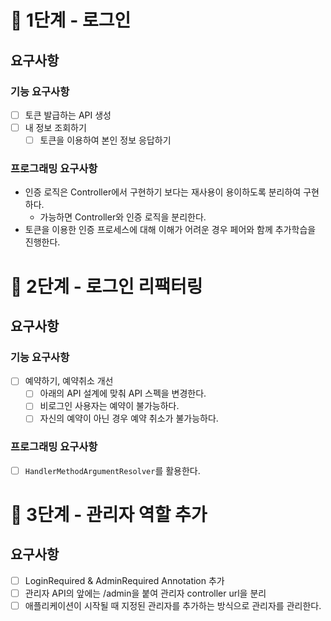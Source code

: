# 🚀 1단계 - 로그인
## 요구사항
### 기능 요구사항
- [ ] 토큰 발급하는 API 생성
- [ ] 내 정보 조회하기
  - [ ] 토큰을 이용하여 본인 정보 응답하기
### 프로그래밍 요구사항
- 인증 로직은 Controller에서 구현하기 보다는 재사용이 용이하도록 분리하여 구현하다.
  - 가능하면 Controller와 인증 로직을 분리한다.
- 토큰을 이용한 인증 프로세스에 대해 이해가 어려운 경우 페어와 함께 추가학습을 진행한다.

# 🚀 2단계 - 로그인 리팩터링
## 요구사항
### 기능 요구사항
- [ ] 예약하기, 예약취소 개선
  - [ ] 아래의 API 설계에 맞춰 API 스펙을 변경한다.
  - [ ] 비로그인 사용자는 예약이 불가능하다.
  - [ ] 자신의 예약이 아닌 경우 예약 취소가 불가능하다.
### 프로그래밍 요구사항
- [ ] `HandlerMethodArgumentResolver`를 활용한다.


# 🚀 3단계 - 관리자 역할 추가
## 요구사항
- [ ]  LoginRequired & AdminRequired Annotation 추가
- [ ]  관리자 API의 앞에는 /admin을 붙여 관리자 controller url을 분리 
- [ ]  애플리케이션이 시작될 때 지정된 관리자를 추가하는 방식으로 관리자를 관리한다.